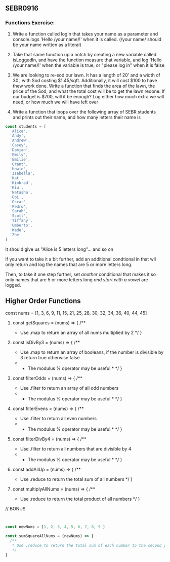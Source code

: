 ## SEBR0916
### Functions Exercise:

1.  Write a function called logIn that takes your name as a parameter and console.logs 'Hello /your name/!' when it is called. (/your name/ should be your name written as a literal)

2.  Take that same function up a notch by creating a new variable called isLoggedIn, and have the function measure that variable, and log 'Hello /your name/!' when the variable is true, or "please log in" when it is false

3. We are looking to re-sod our lawn. It has a length of 20' and a width of 30', with Sod costing $1.45/sqft. Additionally, it will cost $100 to have thew work done.  Write a function that finds the area of the lawn, the price of the Sod, and what the total cost will be to get the lawn redone. If our budget is $700, will it be enough? Log either how much extra we will need, or how much we will have left over

4.  Write a function that loops over the following array of SEBR students and prints out their name, and how many letters their name is

```js
const students = [
  'Alice',
  'Andy',
  'Andrew',
  'Casey',
  'Damian',
  'Emily',
  'Emilie',
  'Grant',
  'Howie',
  'Isabella',
  'Kat',
  'Kimbrad',
  'Kiu',
  'Natasha',
  'Obi',
  'Oscar'
  'Pedro',
  'Sarah',
  'Scott',
  'Tiffany',
  'Umberto',
  'Wade',
  'Zhe'
]
```

It should give us "Alice is 5 letters long"... and so on

If you want to take it a bit further, add an additional condtional in that wll only return and log the names that are 5 or more letters long.

Then, to take it one step further, set *another* conditional that makes it so only names that are 5 or more letters long *and start with a vowel* are logged. 


## Higher Order Functions

const nums = [1, 3, 6, 9, 11, 15, 21, 25, 28, 30, 32, 34, 36, 40, 44, 45]

1) const getSquares = (nums) => {
  /**
   * Use .map to return an array of all nums multiplied by 2
   */
}

2) const isDivBy3 = (nums) => {
  /**
   * Use .map to return an array of booleans, if the number is divisible by 3 return true otherwise false
   * * The modulus % operator may be useful *
   */
}

3) const filterOdds = (nums) => {
  /**
   * Use .filter to return an array of all odd numbers
   * * The modulus % operator may be useful *
   */
}

4) const filterEvens = (nums) => {
  /**
   * Use .filter to return all even numbers
   * * The modulus % operator may be useful *
   */
}
5) const filterDivBy4 = (nums) => {
  /**
   * Use .filter to return all numbers that are divisible by 4
   * * The modulus % operator may be useful *
   */
}
6) const addAllUp = (nums) => {
  /**
   * Use .reduce to return the total sum of all numbers
   */
}

7) const multiplyAllNums = (nums) => {
  /**
   * Use .reduce to return the total product of all numbers
   */
}

// BONUS

```js


const newNums = [1, 2, 3, 4, 5, 6, 7, 8, 9 ]

const sumSquareAllNums = (newNums) => {
  /**
   * Use .reduce to return the total sum of each number to the second power (what would PEMDAS say about this?)
   */
}

